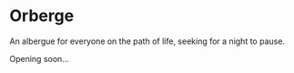# Orberge
An albergue for everyone on the path of life, seeking for a night to pause.

Opening soon...
